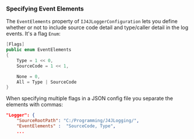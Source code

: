 ### Specifying Event Elements
The `EventElements` property of `IJ4JLoggerConfiguration` lets you define whether or not
to include source code detail and type/caller detail in the log events. It's a flag `Enum`:
```csharp
[Flags]
public enum EventElements
{
    Type = 1 << 0,
    SourceCode = 1 << 1,

    None = 0,
    All = Type | SourceCode
}
```
When specifying multiple flags in a JSON config file you separate the elements with 
commas:
```json
"Logger": {
    "SourceRootPath": "C:/Programming/J4JLogging/",
    "EventElements" :  "SourceCode, Type", 
    ...
```
